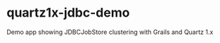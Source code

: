 quartz1x-jdbc-demo
==================

Demo app showing JDBCJobStore clustering with Grails and Quartz 1.x